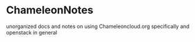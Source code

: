 # ChameleonNotes
unorganized docs and notes on using Chameleoncloud.org specifically and openstack in general
